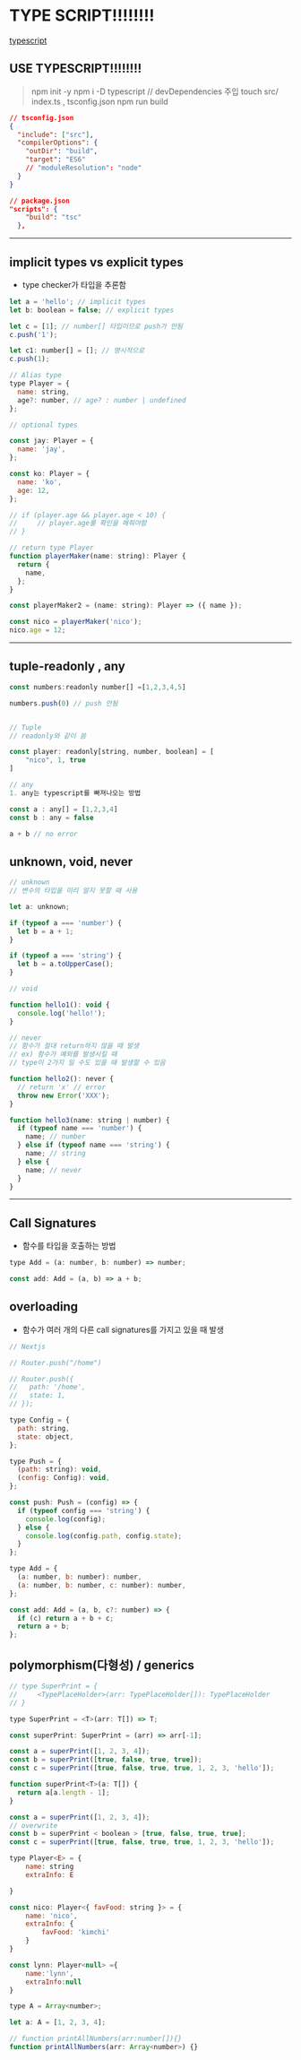 # TYPE SCRIPT!!!!!!!!

[typescript](https://typescript-kr.github.io/pages/basic-types.html)

## USE TYPESCRIPT!!!!!!!!

> npm init -y
> npm i -D typescript // devDependencies 주입
> touch src/ index.ts , tsconfig.json
> npm run build

```json
// tsconfig.json
{
  "include": ["src"],
  "compilerOptions": {
    "outDir": "build",
    "target": "ES6"
    // "moduleResolution": "node"
  }
}

// package.json
"scripts": {
    "build": "tsc"
  },
```

---

## implicit types vs explicit types

- type checker가 타입을 추론함

```javascript
let a = 'hello'; // implicit types
let b: boolean = false; // explicit types

let c = [1]; // number[] 타입이므로 push가 안됨
c.push('1');

let c1: number[] = []; // 명시적으로
c.push(1);
```

```javascript
// Alias type
type Player = {
  name: string,
  age?: number, // age? : number | undefined
};

// optional types

const jay: Player = {
  name: 'jay',
};

const ko: Player = {
  name: 'ko',
  age: 12,
};

// if (player.age && player.age < 10) {
//     // player.age를 확인을 해줘야함
// }

// return type Player
function playerMaker(name: string): Player {
  return {
    name,
  };
}

const playerMaker2 = (name: string): Player => ({ name });

const nico = playerMaker('nico');
nico.age = 12;
```

---

## tuple-readonly , any

```javascript
const numbers:readonly number[] =[1,2,3,4,5]

numbers.push(0) // push 안됨


// Tuple
// readonly와 같이 씀

const player: readonly[string, number, boolean] = [
    "nico", 1, true
]

// any
1. any는 typescript를 빠져나오는 방법

const a : any[] = [1,2,3,4]
const b : any = false

a + b // no error
```

## unknown, void, never

```javascript
// unknown
// 변수의 타입을 미리 알지 못할 때 사용

let a: unknown;

if (typeof a === 'number') {
  let b = a + 1;
}

if (typeof a === 'string') {
  let b = a.toUpperCase();
}

// void

function hello1(): void {
  console.log('hello!');
}

// never
// 함수가 절대 return하지 않을 때 발생
// ex) 함수가 예외를 발생시킬 때
// type이 2가지 일 수도 있을 때 발생할 수 있음

function hello2(): never {
  // return 'x' // error
  throw new Error('XXX');
}

function hello3(name: string | number) {
  if (typeof name === 'number') {
    name; // number
  } else if (typeof name === 'string') {
    name; // string
  } else {
    name; // never
  }
}
```

---

## Call Signatures

- 함수를 타입을 호출하는 방법

```javascript
type Add = (a: number, b: number) => number;

const add: Add = (a, b) => a + b;
```

## overloading

- 함수가 여러 개의 다른 call signatures를 가지고 있을 때 발생

```javascript
// Nextjs

// Router.push("/home")

// Router.push({
//   path: '/home',
//   state: 1,
// });

type Config = {
  path: string,
  state: object,
};

type Push = {
  (path: string): void,
  (config: Config): void,
};

const push: Push = (config) => {
  if (typeof config === 'string') {
    console.log(config);
  } else {
    console.log(config.path, config.state);
  }
};

type Add = {
  (a: number, b: number): number,
  (a: number, b: number, c: number): number,
};

const add: Add = (a, b, c?: number) => {
  if (c) return a + b + c;
  return a + b;
};
```

## polymorphism(다형성) / generics

```javascript
// type SuperPrint = {
//     <TypePlaceHolder>(arr: TypePlaceHolder[]): TypePlaceHolder
// }

type SuperPrint = <T>(arr: T[]) => T;

const superPrint: SuperPrint = (arr) => arr[-1];

const a = superPrint([1, 2, 3, 4]);
const b = superPrint([true, false, true, true]);
const c = superPrint([true, false, true, true, 1, 2, 3, 'hello']);
```

```javascript
function superPrint<T>(a: T[]) {
  return a[a.length - 1];
}

const a = superPrint([1, 2, 3, 4]);
// overwrite
const b = superPrint < boolean > [true, false, true, true];
const c = superPrint([true, false, true, true, 1, 2, 3, 'hello']);
```

```javascript
type Player<E> = {
    name: string
    extraInfo: E

}

const nico: Player<{ favFood: string }> = {
    name: 'nico',
    extraInfo: {
        favFood: 'kimchi'
    }
}

const lynn: Player<null> ={
    name:'lynn',
    extraInfo:null
}
```

```javascript
type A = Array<number>;

let a: A = [1, 2, 3, 4];

// function printAllNumbers(arr:number[]){}
function printAllNumbers(arr: Array<number>) {}
```
